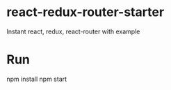 # react-redux-router-starter
Instant react, redux, react-router with example

# Run
npm install
npm start
